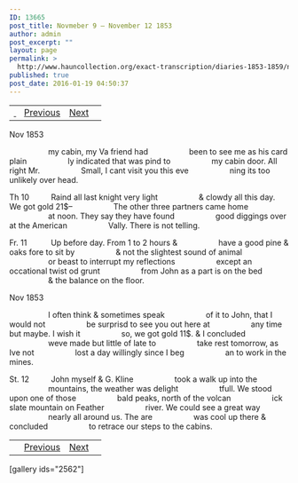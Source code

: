 ```yaml
---
ID: 13665
post_title: Novmeber 9 – November 12 1853
author: admin
post_excerpt: ""
layout: page
permalink: >
  http://www.hauncollection.org/exact-transcription/diaries-1853-1859/novmeber-9-november-12-1853/
published: true
post_date: 2016-01-19 04:50:37
---
```

<table style="width: 100%;" align="center">
<tbody>
<tr>
<td><a href="http://www.hauncollection.org/diaries-1853-1859/november-6-november-9-1853/"> </a><a href="http://www.hauncollection.org/diaries-1853-1859/accounts-page-2/"><img class="" src="https://lh3.googleusercontent.com/-EFJpxxNiPNw/VqgtWBCZrMI/AAAAAAAAAFU/WfY4lPFWWkg/s800-Ic42/Soeb-Plain-Arrows-8-10px.png" alt="" width="10" height="10" /></a> <a href="http://www.hauncollection.org/diaries-1853-1859/november-6-november-9-1853/">Previous</a></td>
<td style="text-align: right;"><a href="http://www.hauncollection.org/diaries-1853-1859/november-13-november-16-1853/">Next</a> <a href="http://www.hauncollection.org/diaries-1853-1859/november-13-november-16-1853/"><img src="https://lh3.googleusercontent.com/-67k0cYlpXHw/VqgtWKz1MXI/AAAAAAAAAFU/k9PW_Piyurk/s800-Ic42/Soeb-Plain-Arrows-5-10px.png" alt="" width="10" height="10" /></a></td>
</tr>
</tbody>
</table>
Nov 1853

<span style="margin-left: 70px;">my cabin, my Va friend had
<span style="margin-left: 70px;">been to see me as his card plain
<span style="margin-left: 70px;">ly indicated that was pind to
<span style="margin-left: 70px;">my cabin door. All right Mr.
<span style="margin-left: 70px;">Small, I cant visit you this eve
<span style="margin-left: 70px;">ning its too unlikely over head.</span></span></span></span></span></span>

Th 10          Raind all last knight very light
<span style="margin-left: 70px;">&amp; clowdy all this day. We got gold 21$–
<span style="margin-left: 70px;">The other three partners came home
<span style="margin-left: 70px;">at noon. They say they have found
<span style="margin-left: 70px;">good diggings over at the American
<span style="margin-left: 70px;">Vally. There is not telling.</span></span></span></span></span>

Fr. 11           Up before day. From 1 to 2 hours &amp;
<span style="margin-left: 70px;">have a good pine &amp; oaks fore to sit by
<span style="margin-left: 70px;">&amp; not the slightest sound of animal
<span style="margin-left: 70px;">or beast to interrupt my reflections
<span style="margin-left: 70px;">except an occational twist od grunt
<span style="margin-left: 70px;">from John as a part is on the bed
<span style="margin-left: 70px;">&amp; the balance on the floor.</span></span></span></span></span></span>

Nov 1853

<span style="margin-left: 70px;">I often think &amp; sometimes speak
<span style="margin-left: 70px;">of it to John, that I would not
<span style="margin-left: 70px;">be surprisd to see you out here at
<span style="margin-left: 70px;">any time but maybe. I wish it
<span style="margin-left: 70px;">so, we got gold 11$. &amp; I concluded
<span style="margin-left: 70px;">weve made but little of late to
<span style="margin-left: 70px;">take rest tomorrow, as Ive not
<span style="margin-left: 70px;">lost a day willingly since I beg
<span style="margin-left: 70px;">an to work in the mines.</span></span></span></span></span></span></span></span></span>

St. 12          John myself &amp; G. Kline
<span style="margin-left: 70px;">took a walk up into the
<span style="margin-left: 70px;">mountains, the weather was delight
<span style="margin-left: 70px;">tfull. We stood upon one of those
<span style="margin-left: 70px;">bald peaks, north of the volcan
<span style="margin-left: 70px;">ick slate mountain on Feather
<span style="margin-left: 70px;">river. We could see a great way
<span style="margin-left: 70px;">nearly all around us. The are
<span style="margin-left: 70px;">was cool up there &amp; concluded
<span style="margin-left: 70px;">to retrace our steps to the cabins.</span></span></span></span></span></span></span></span></span>
<table style="width: 100%;" align="center">
<tbody>
<tr>
<td> <a href="http://www.hauncollection.org/diaries-1853-1859/accounts-page-2/"><img class="" src="https://lh3.googleusercontent.com/-EFJpxxNiPNw/VqgtWBCZrMI/AAAAAAAAAFU/WfY4lPFWWkg/s800-Ic42/Soeb-Plain-Arrows-8-10px.png" alt="" width="10" height="10" /></a> <a href="http://www.hauncollection.org/diaries-1853-1859/november-6-november-9-1853/">Previous</a></td>
<td style="text-align: right;"><a href="http://www.hauncollection.org/diaries-1853-1859/november-13-november-16-1853/">Next</a> <a href="http://www.hauncollection.org/diaries-1853-1859/november-13-november-16-1853/"><img src="https://lh3.googleusercontent.com/-67k0cYlpXHw/VqgtWKz1MXI/AAAAAAAAAFU/k9PW_Piyurk/s800-Ic42/Soeb-Plain-Arrows-5-10px.png" alt="" width="10" height="10" /></a></td>
</tr>
</tbody>
</table>
[gallery ids="2562"]